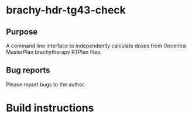 # brachy-hdr-tg43-check


Purpose
----------------------
A command line interface to independently calculate doses from Oncentra MasterPlan brachytherapy RTPlan files.

Bug reports
-----------
Please report bugs to the author.


Build instructions
==================
